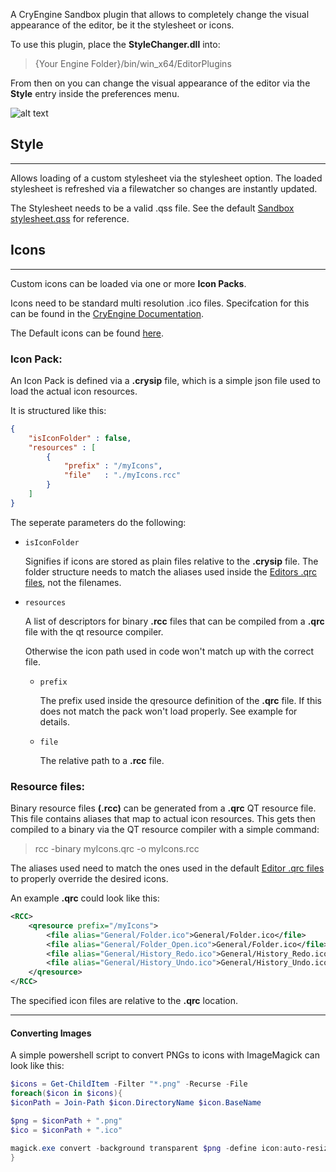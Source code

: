 A CryEngine Sandbox plugin that allows to completely change the visual appearance of the editor, be it the stylesheet or icons.

To use this plugin, place the **StyleChanger.dll** into:
> {Your Engine Folder}/bin/win_x64/EditorPlugins

From then on you can change the visual appearance of the editor via the **Style** entry inside the preferences menu.

![alt text](https://i.imgur.com/2G8TCtg.png)

## Style
---
Allows loading of a custom stylesheet via the stylesheet option. The loaded stylesheet is refreshed via a filewatcher so changes are instantly updated.

The Stylesheet needs to be a valid .qss file. See the default [Sandbox stylesheet.qss](https://github.com/CRYTEK/CRYENGINE/blob/release/Editor/Styles/stylesheet.qss) for reference.
## Icons
---
Custom icons can be loaded via one or more **Icon Packs**.

 Icons need to be standard multi resolution .ico files. Specifcation for this can be found in the [CryEngine Documentation](https://docs.cryengine.com/display/CEPROG/Theme%2C+Styling+and+Colors).

 The Default icons can be found [here](https://github.com/CRYTEK/CRYENGINE/tree/release/Code/Sandbox/Plugins/EditorCommon/icons).

### Icon Pack:

An Icon Pack is defined via a **.crysip** file, which is a simple json file used to load the actual icon resources.

It is structured like this:
```json
{
	"isIconFolder" : false,
	"resources" : [
		{
			"prefix" : "/myIcons",
			"file"	 : "./myIcons.rcc"
		}
	]
}
```

The seperate parameters do the following:

- `isIconFolder`
    
    Signifies if icons are stored as plain files relative to the **.crysip** file.
    The folder structure needs to match the aliases used inside the [Editors .qrc files](https://github.com/CRYTEK/CRYENGINE/blob/release/Code/Sandbox/Plugins/EditorCommon/EditorCommon.qrc), not the filenames.
- `resources`
        
    A list of descriptors for binary **.rcc** files that can be compiled from a **.qrc** file with the qt resource compiler.
    
    Otherwise the icon path used in code won't match up with the correct file.
    
    - `prefix`

        The prefix used inside the qresource definition of the **.qrc** file.
        If this does not match the pack won't load properly.
        See example for details.
    - `file`

        The relative path to a **.rcc** file. 

### Resource files:

Binary resource files **(.rcc)** can be generated from a **.qrc** QT resource file. This file contains aliases that map to actual icon resources. This gets then compiled to a binary via the QT resource compiler with a simple command:
>rcc -binary myIcons.qrc -o myIcons.rcc

The aliases used need to match the ones used in the default [Editor .qrc files](https://github.com/CRYTEK/CRYENGINE/blob/release/Code/Sandbox/Plugins/EditorCommon/EditorCommon.qrc) to properly override the desired icons.

An example **.qrc** could look like this:
```xml
<RCC>
	<qresource prefix="/myIcons">
		<file alias="General/Folder.ico">General/Folder.ico</file>
		<file alias="General/Folder_Open.ico">General/Folder.ico</file>
		<file alias="General/History_Redo.ico">General/History_Redo.ico</file>
		<file alias="General/History_Undo.ico">General/History_Undo.ico</file>
	</qresource>
</RCC>
```
The specified icon files are relative to the **.qrc** location.


---
#### Converting Images

A simple powershell script to convert PNGs to icons with ImageMagick can look like this:
```powershell
$icons = Get-ChildItem -Filter "*.png" -Recurse -File
foreach($icon in $icons){
$iconPath = Join-Path $icon.DirectoryName $icon.BaseName

$png = $iconPath + ".png"
$ico = $iconPath + ".ico"

magick.exe convert -background transparent $png -define icon:auto-resize=16,24,32,48,64,72,96,128,256 $ico
}
```
